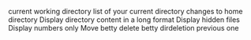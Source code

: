 current working directory
list of your current directory
changes to home directory
Display directory content in a long format
Display hidden files
Display numbers only
Move betty
delete betty
dirdeletion
previous one
